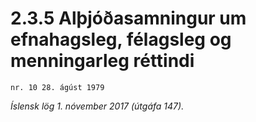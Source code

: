 # 2.3.5 Alþjóðasamningur um efnahagsleg, félagsleg og menningarleg réttindi

`nr. 10 28. ágúst 1979`

_Íslensk lög 1. nóvember 2017 (útgáfa 147)._


